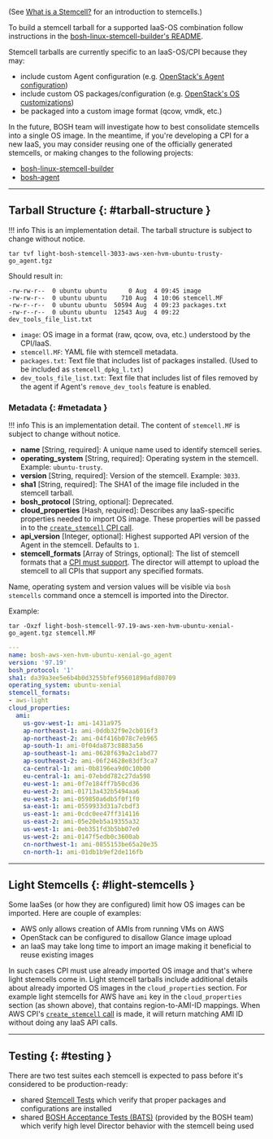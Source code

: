 (See [What is a Stemcell?](stemcell.md) for an introduction to stemcells.)

To build a stemcell tarball for a supported IaaS-OS combination follow instructions in the [bosh-linux-stemcell-builder's README](https://github.com/cloudfoundry/bosh-linux-stemcell-builder/blob/master/README.md).

Stemcell tarballs are currently specific to an IaaS-OS/CPI because they may:

- include custom Agent configuration (e.g. [OpenStack's Agent configuration](https://github.com/cloudfoundry/bosh/blob/ede389a2e112e1b4f2dbc4495c08977da4439483/stemcell_builder/stages/bosh_openstack_agent_settings/apply.sh#L12-L41))
- include custom OS packages/configuration (e.g. [OpenStack's OS customizations](https://github.com/cloudfoundry/bosh/blob/cdd7c7b333d076aa96c648825b1e9ba4ba7a22ba/bosh-stemcell/lib/bosh/stemcell/stage_collection.rb#L93-L94))
- be packaged into a custom image format (qcow, vmdk, etc.)

In the future, BOSH team will investigate how to best consolidate stemcells into a single OS image. In the meantime, if you're developing a CPI for a new IaaS, you may consider reusing one of the officially generated stemcells, or making changes to the following projects:

- [bosh-linux-stemcell-builder](https://github.com/cloudfoundry/bosh-linux-stemcell-builder)
- [bosh-agent](https://github.com/cloudfoundry/bosh-agent)

---
## Tarball Structure {: #tarball-structure }

!!! info
    This is an implementation detail. The tarball structure is subject to change without notice.

```shell
tar tvf light-bosh-stemcell-3033-aws-xen-hvm-ubuntu-trusty-go_agent.tgz
```

Should result in:

```text
-rw-rw-r--  0 ubuntu ubuntu      0 Aug  4 09:45 image
-rw-rw-r--  0 ubuntu ubuntu    710 Aug  4 10:06 stemcell.MF
-rw-r--r--  0 ubuntu ubuntu  50594 Aug  4 09:23 packages.txt
-rw-r--r--  0 ubuntu ubuntu  12543 Aug  4 09:22 dev_tools_file_list.txt
```

* `image`: OS image in a format (raw, qcow, ova, etc.) understood by the CPI/IaaS.
* `stemcell.MF`: YAML file with stemcell metadata.
* `packages.txt`: Text file that includes list of packages installed. (Used to be included as `stemcell_dpkg_l.txt`)
* `dev_tools_file_list.txt`: Text file that includes list of files removed by the agent if Agent's `remove_dev_tools` feature is enabled.

### Metadata {: #metadata }

!!! info
    This is an implementation detail. The content of `stemcell.MF` is subject to change without notice.

* **name** [String, required]: A unique name used to identify stemcell series.
* **operating_system** [String, required]: Operating system in the stemcell. Example: `ubuntu-trusty`.
* **version** [String, required]: Version of the stemcell. Example: `3033`.
* **sha1** [String, required]: The SHA1 of the image file included in the stemcell tarball.
* **bosh_protocol** [String, optional]: Deprecated.
* **cloud_properties** [Hash, required]: Describes any IaaS-specific properties needed to import OS image. These properties will be passed in to the [`create_stemcell` CPI call](cpi-api-v1.md#create-stemcell).
* **api_version** [Integer, optional]: Highest supported API version of the Agent in the stemcell. Defaults to `1`.
* **stemcell_formats** [Array of Strings, optional]: The list of stemcell formats that a [CPI must support](cpi-api-v2-method/info.md#result). The director will attempt to upload the stemcell to all CPIs that support any specified formats.

Name, operating system and version values will be visible via `bosh stemcells` command once a stemcell is imported into the Director.

Example:

```shell
tar -Oxzf light-bosh-stemcell-97.19-aws-xen-hvm-ubuntu-xenial-go_agent.tgz stemcell.MF
```

```yaml
---
name: bosh-aws-xen-hvm-ubuntu-xenial-go_agent
version: '97.19'
bosh_protocol: '1'
sha1: da39a3ee5e6b4b0d3255bfef95601890afd80709
operating_system: ubuntu-xenial
stemcell_formats:
- aws-light
cloud_properties:
  ami:
    us-gov-west-1: ami-1431a975
    ap-northeast-1: ami-0ddb32f9e2cb016f3
    ap-northeast-2: ami-04f416b078c7eb965
    ap-south-1: ami-0f04da873c8883a56
    ap-southeast-1: ami-0628f639a2c1abd77
    ap-southeast-2: ami-06f24628e83df3ca7
    ca-central-1: ami-0b8196ea9d0c10b00
    eu-central-1: ami-07ebdd782c27da598
    eu-west-1: ami-0f7e184ff7b50cd36
    eu-west-2: ami-01713a432b5494aa6
    eu-west-3: ami-059850a6db5f0f1f0
    sa-east-1: ami-0559933d31a7cbdf3
    us-east-1: ami-0cdc0ee47ff314116
    us-east-2: ami-05e20eb5a19355a32
    us-west-1: ami-0eb351fd3b5bb07e0
    us-west-2: ami-0147f5edb0c3600ab
    cn-northwest-1: ami-0855153be65a20e35
    cn-north-1: ami-01db1b9ef2de116fb
```

---
## Light Stemcells {: #light-stemcells }

Some IaaSes (or how they are configured) limit how OS images can be imported. Here are couple of examples:

- AWS only allows creation of AMIs from running VMs on AWS
- OpenStack can be configured to disallow Glance image upload
- an IaaS may take long time to import an image making it beneficial to reuse existing images

In such cases CPI must use already imported OS image and that's where light stemcells come in. Light stemcell tarballs include additional details about already imported OS images in the `cloud_properties` section. For example light stemcells for AWS have `ami` key in the `cloud_properties` section (as shown above), that contains region-to-AMI-ID mappings. When AWS CPI's [`create_stemcell` call](cpi-api-v1.md#create-stemcell) is made, it will return matching AMI ID without doing any IaaS API calls.

---
## Testing {: #testing }

There are two test suites each stemcell is expected to pass before it's considered to be production-ready:

- shared [Stemcell Tests](https://github.com/cloudfoundry/bosh-linux-stemcell-builder/tree/master/bosh-stemcell/spec) which verify that proper packages and configurations are installed
- shared [BOSH Acceptance Tests (BATS)](https://github.com/cloudfoundry/bosh/blob/master/docs/running_tests.md#bosh-acceptance-tests-bats) (provided by the BOSH team) which verify high level Director behavior with the stemcell being used
